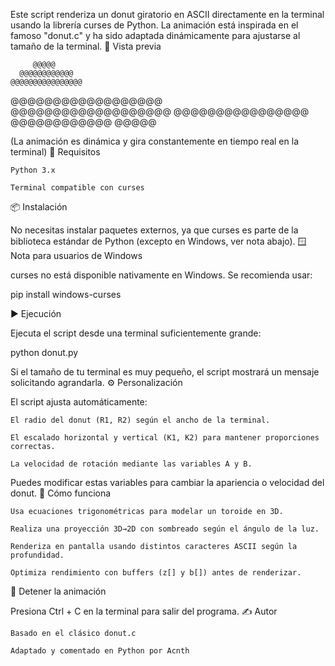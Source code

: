 Este script renderiza un donut giratorio en ASCII directamente en la terminal usando la librería curses de Python. La animación está inspirada en el famoso "donut.c" y ha sido adaptada dinámicamente para ajustarse al tamaño de la terminal.
📸 Vista previa

         @@@@@
      @@@@@@@@@@@@
    @@@@@@@@@@@@@@@@
   @@@@@@@@@@@@@@@@@@
   @@@@@@@@@@@@@@@@@@@
    @@@@@@@@@@@@@@@@
      @@@@@@@@@@@@
         @@@@@

(La animación es dinámica y gira constantemente en tiempo real en la terminal)
🧩 Requisitos

    Python 3.x

    Terminal compatible con curses

📦 Instalación

No necesitas instalar paquetes externos, ya que curses es parte de la biblioteca estándar de Python (excepto en Windows, ver nota abajo).
🪟 Nota para usuarios de Windows

curses no está disponible nativamente en Windows. Se recomienda usar:

pip install windows-curses

▶️ Ejecución

Ejecuta el script desde una terminal suficientemente grande:

python donut.py

Si el tamaño de tu terminal es muy pequeño, el script mostrará un mensaje solicitando agrandarla.
⚙️ Personalización

El script ajusta automáticamente:

    El radio del donut (R1, R2) según el ancho de la terminal.

    El escalado horizontal y vertical (K1, K2) para mantener proporciones correctas.

    La velocidad de rotación mediante las variables A y B.

Puedes modificar estas variables para cambiar la apariencia o velocidad del donut.
🧠 Cómo funciona

    Usa ecuaciones trigonométricas para modelar un toroide en 3D.

    Realiza una proyección 3D→2D con sombreado según el ángulo de la luz.

    Renderiza en pantalla usando distintos caracteres ASCII según la profundidad.

    Optimiza rendimiento con buffers (z[] y b[]) antes de renderizar.

🛑 Detener la animación

Presiona Ctrl + C en la terminal para salir del programa.
✍️ Autor

    Basado en el clásico donut.c

    Adaptado y comentado en Python por Acnth
